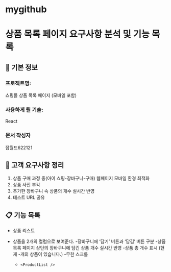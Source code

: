 # mygithub
# 상품 목록 페이지 요구사항 분석 및 기능 목록

## 📌 기본 정보
### 프로젝트명:
쇼핑몰 상품 목록 페이지 (모바일 포함) 

### 사용하게 될 기술: 
React

### 문서 작성자
잡월드622121

## 📝 고객 요구사항 정리
1. 상품 구매 과정 중(아이 쇼핑-장바구니-구매) 웹페이지 모바일 환경 최적화
2. 상품 사진 부각
3. 추가한 장바구니 속 상품의 개수 실시간 반영
4. 테스트 URL 공유


## 📋 기능 목록
- 상품 리스트
- 상품을 2개의 컬럼으로 보여준다.
-장바구니에 ‘담기’ 버튼과 ‘담김’ 버튼 구분
-상품 목록 페이지 상단의 장바구니에 담긴 상품 개수 실시간 반영
-상품 총 개수 표시 (현재 -개의 상품이 있습니다.)
-무한 스크롤

  - `<ProductList />`
